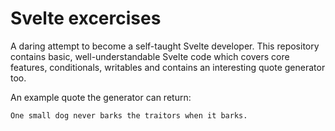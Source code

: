 # Svelte excercises

A daring attempt to become a self-taught Svelte developer. This repository contains basic, well-understandable Svelte code which covers core features, conditionals, writables and contains an interesting quote generator too.

An example quote the generator can return:

`One small dog never barks the traitors when it barks.`